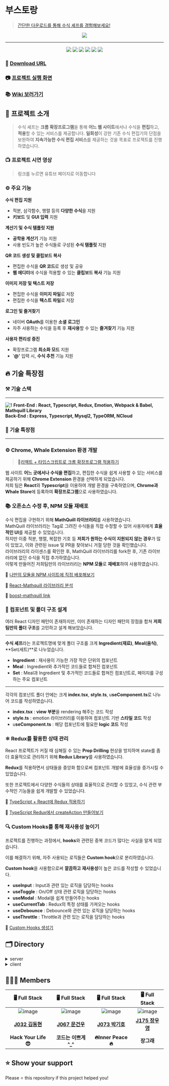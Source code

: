 # 부스토랑

> [간단한 다운로드를 통해 수식 셰프를 경험해보세요!]()

<p align="center"><img src="ttps://user-images.githubusercontent.com/60457112/102003187-569c7a80-3d47-11eb-8412-3103461df502.gif"/></p>

---

<p align="center">
  <img src="https://img.shields.io/badge/javascript-ES6+-yellow?logo=javascript"/>
  <img src="https://img.shields.io/badge/react-17.0.1-1cf?logo=react"/>
  <img src="https://img.shields.io/badge/redux-4.0.5-purple?logo=redux"/>
  <img src="https://img.shields.io/badge/node.js-v15.2.1-green?logo=node.js"/>
  <img src="https://img.shields.io/badge/mysql-v5.7.32-blue?logo=mysql"/>
  <img src="https://img.shields.io/badge/emotion-11.0.0-pink?logo=emotion"/>
</p>

### 📩 [Download URL]()

### 📷 [프로젝트 실행 화면]()

### 📚 [Wiki 보러가기](https://github.com/boostcamp-2020/Project15-C-Client-Based-Formula-Editor/wiki)

## 📌 프로젝트 소개
> 수식 셰프는 **크롬 확장프로그램**을 통해 **어느 웹 사이트**에서나 수식을 **편집**하고, **적용**할 수 있는 서비스를 제공합니다. **일회성**이 강한 기존 수식 편집기의 단점을 보완하여 **지속가능한 수식 편집 서비스**를 제공하는 것을 목표로 프로젝트를 진행하였습니다.
### 📺 프로젝트 시연 영상
> 링크를 누르면 유튜브 페이지로 이동합니다

### ⚙️ 주요 기능
**수식 편집 지원**
- 적분, 삼각함수, 행렬 등의 **다양한 수식**을 지원
- **키보드** 및 **GUI 입력** 지원

**계산기 및 수식 템플릿 지원**
- **공학용 계산기** 기능 지원
- 사용 빈도가 높은 수식들로 구성된 **수식 템플릿** 지원

**QR 코드 생성 및 클립보드 복사**
- 편집한 수식을 **QR 코드**로 생성 및 공유
- **웹 에디터**에 수식을 적용할 수 있는 **클립보드 복사** 기능 지원

**이미지 저장 및 텍스트 저장**
- 편집한 수식을 **이미지 파일**로 저장
- 편집한 수식을 **텍스트 파일**로 저장

**로그인 및 즐겨찾기**
- 네이버 **OAuth**를 이용한 **소셜** **로그인**
- 자주 사용하는 수식을 등록 후 **재사용**할 수 있는 **즐겨찾기** 기능 지원

**사용자 편리성 증진**

- 확장프로그램 **최소화 모드** 지원
- '**@'** 입력 시, **수식 추천** 기능 지원


## 🔥 기술 특장점
### ⚒️ 기술 스택
---
![1](https://user-images.githubusercontent.com/60457112/102003331-35d52480-3d49-11eb-8b28-a69653ca5e7b.jpg)
**Front-End : React, Typescript, Redux, Emotion, Webpack & Babel, Mathquill Library**  
**Back-End : Express, Typescript, Mysql2, TypeORM, NCloud**

### 🌈 기술 특장점
---
### ⚙️ Chrome, Whale Extension 환경 개발
> 🔗[리액트 + 타입스크립트로 크롬 확장프로그램 적용하기](https://github.com/boostcamp-2020/Project15-C-Client-Based-Formula-Editor/wiki/%EB%A6%AC%EC%95%A1%ED%8A%B8---%ED%83%80%EC%9E%85%EC%8A%A4%ED%81%AC%EB%A6%BD%ED%8A%B8-=-%ED%81%AC%EB%A1%AC-%ED%99%95%EC%9E%A5%ED%94%84%EB%A1%9C%EA%B7%B8%EB%9E%A8-%EB%A7%8C%EB%93%A4%EA%B8%B0!)  

웹 사이트 **어느 곳에서나 수식을 편집**하고, 편집한 수식을 쉽게 사용할 수 있는 서비스를 제공하기 위해 **Chrome Extension** 환경을 선택하게 되었습니다.   
저희 팀은 **React**와 **Typescript**을 이용하여 개발 환경을 구축하였으며, **Chrome과 Whale Store**에 등록하여 **확장프로그램**으로 사용하였습니다.



### 📚 오픈소스 수정 후, NPM 모듈 재배포 
수식 편집을 구현하기 위해 **MathQuill 라이브러리**를 사용하였습니다.  
MathQuill 라이브러리는 Tag로 그려진 수식들을 직접 수정할 수 있어 사용자에게 **효율적인 UI**를 제공할 수 있었습니다.  
하지만 이중 적분, 행렬, 복잡한 기호 등 **저희가 원하는 수식이 지원되지 않는 경우**가 많이 있었고, 이와 관련된 issue 및 PR을 찾아보니 거절 당한 것을 확인했습니다.  
라이브러리의 라이센스를 확인한 후, MathQuill 라이브러리를 fork한 후, 기존 라이브러리에 없던 수식을 직접 추가하였습니다.  
이렇게 만들어진 저희팀만의 라이브러리는 **NPM 모듈**로 **재배포**하여 사용하였습니다.  

🔗 [나만의 모듈을 NPM 사이트에 직접 배포해보기](https://github.com/boostcamp-2020/Project15-C-Client-Based-Formula-Editor/wiki/%EB%82%98%EB%A7%8C%EC%9D%98-%EB%AA%A8%EB%93%88%EC%9D%84-NPM-%EC%82%AC%EC%9D%B4%ED%8A%B8%EC%97%90-%EC%A7%81%EC%A0%91-%EB%B0%B0%ED%8F%AC%ED%95%B4%EB%B3%B4%EA%B8%B0)  

🔗 [React-Mathquill 라이브러리 분석](https://github.com/boostcamp-2020/Project15-C-Client-Based-Formula-Editor/wiki/React-Mathquill-%EB%9D%BC%EC%9D%B4%EB%B8%8C%EB%9F%AC%EB%A6%AC-%EB%B6%84%EC%84%9D)  

🔗 [boost-mathquill link](https://www.npmjs.com/package/boost-mathquill)  

### 📁 컴포넌트 및 폴더 구조 설계

여러 React 디자인 패턴이 존재하지만, 이미 존재하는 디자인 패턴의 장점을 합쳐 **저희 팀만의 폴더 구조**를 고민하고 설계 해보았습니다.

---

**수식 셰프**라는 프로젝트명에 맞게 폴더 구조를 크게 **Ingredient(재료)**, **Meal(음식)**, **Set(세트)**로 나누었습니다. 

- **Ingredient** : 재사용이 가능한 가장 작은 단위의 컴포넌트
- **Meal** : Ingredient와 추가적인 코드들로 합쳐진 컴포넌트
- **Set** : Meal과 Ingredient 및 추가적인 코드들로 합쳐진 컴포넌트로, 페이지를 구성하는 주요 컴포넌트

---

각각의 컴포넌트 폴더 안에는 크게 **index.tsx**, **style.ts**, u**seComponent.ts**로 나누어 코드를 작성하였습니다.

- **index.tsx** : **view 부분**을 rendering 해주는 코드 작성
- **style.ts** : emotion 라이브러리를 이용하여 컴포넌트 기반 **스타일 코드** 작성
- u**seComponent.ts** : 해당 컴포넌트에 필요한 **logic 코드** 작성

### ⚛️ Redux를 활용한 상태 관리
React 프로젝트가 커질 때 심해질 수 있는 **Prop Drilling** 현상을 방지하며 state를 좀 더 효율적으로 관리하기 위해 **Redux Library**를 사용하였습니다. 

**Redux**를 적용하면서 상태들을 중앙화 함으로써 컴포넌트 개발에 효율성을 증가시킬 수 있었습니다. 

또한 프로젝트에서 다양한 수식들의 상태를 효율적으로 관리할 수 있었고, 수식 관련 부수적인 기능들을 쉽게 개발할 수 있었습니다.

🔗 [TypeScript + React에 Redux 적용하기](https://github.com/boostcamp-2020/Project15-C-Client-Based-Formula-Editor/wiki/TypeScript---React%EC%97%90-Redux-%EC%A0%81%EC%9A%A9%ED%95%98%EA%B8%B0)  

🔗 [TypeScript Redux에서 createAction 만들어보기](https://github.com/boostcamp-2020/Project15-C-Client-Based-Formula-Editor/wiki/TypeScript-Redux%EC%97%90%EC%84%9C-createAction-%EB%A7%8C%EB%93%A4%EC%96%B4%EB%B3%B4%EA%B8%B0)  
 
### 🔍 Custom Hooks를 통해 재사용성 높이기
프로젝트를 진행하는 과정에서, **hooks**와 관련된 중복 코드가 많다는 사실을 알게 되었습니다.

이를 해결하기 위해, 자주 사용되는 로직들은 **Custom hook**으로 분리하였습니다.

**Custom hook**을 사용함으로써 **깔끔하고** **재사용성**이 높은 코드를 작성할 수 있었습니다.

- **useInput** : Input과 관련 있는 로직을 담당하는 hooks
- **useToggle** : On/Off 상태 관련 로직을 담당하는 hooks
- **useModal** : Modal을 쉽게 만들어주는 hooks
- **useCurrentTab** : Redux의 특정 상태를 가져오는 hooks
- **useDebounce** : Debounce와 관련 있는 로직을 담당하는 hooks
- **useThrottle** : Throttle과 관련 있는 로직을 담당하는 hooks

🔗 [Custom Hooks 생성기](https://github.com/boostcamp-2020/Project15-C-Client-Based-Formula-Editor/wiki/useDebounce,-useThrottle)

## 🗂 Directory

<details>
<summary>server</summary>
  <div markdown="1">
    
```
🗃 Project Folder  
📁server  
├── app.js
├── 📁src  
│   ├── 📁controllers 
│   ├── 📁entity
│   ├── 📁repository
│   ├── 📁router
│   │   ├── 📁user
│   │   └── 📁favorite
│   ├── 📁service
│   ├── 📁types
│   ├── 📁utils  
│   └──📁views
└── 📁__tests__  
```

  </div>
</details>

<details>
<summary>client</summary>
  <div markdown="1">
    
  ```
  📁client  
  ├── 📁public
  │   ├── 📁image    
  │   ├── background.js  
  │   ├── content.css
  │   ├── icon.png
  │   ├── manifest.json
  │   └── index.html
  └── 📁src
      ├── App
      ├── 📁components  
      │   ├── index.tsx   
      │   ├── style.ts
      │   └── use(폴더명).ts
      ├── 📁contexts
      │   ├── index.ts   
      │   ├── 📁latex
      │   └── 📁user
      ├── 📁hooks
      ├── 📁lib  
      │   ├── 📁apis
      │   ├── 📁constants
      │   └── 📁utils
      ├── 📁pages
      └── 📁__tests__  
  ```
  
  </div>
</details>

## 👩🏻‍💻 Members
| 🖥️ Full Stack | 🖥️ Full Stack | 🖥️ Full Stack | 🖥️ Full Stack |
| :----------: |  :--------:  |  :---------: |  :---------: |
|![image](https://user-images.githubusercontent.com/23556120/99749140-41a24200-2b21-11eb-992a-6221872b3e5e.png)|![image](https://user-images.githubusercontent.com/23556120/99749193-58489900-2b21-11eb-9271-145b292a6080.png)|![image](https://user-images.githubusercontent.com/23556120/99749230-6a2a3c00-2b21-11eb-9801-4e39472ee4a3.png)|![image](https://user-images.githubusercontent.com/23556120/99749255-77472b00-2b21-11eb-8c63-d66d5c73f002.png)|
| **[J032 김동현](https://github.com/dooking)** | **[J067 문건우](https://github.com/geonwoomun)** | **[J073 박기호](https://github.com/qkrrlgh519)** | **[J175 장우영](https://github.com/Woo-Dong93)** |
| **Hack Your Life 😎** | **코드는 이쁘게 ^_^**  | **:fire:Inner Peace:fire:** | **장그래** |


## ⭐ Show your support
Please ⭐️ this repository if this project helped you!
